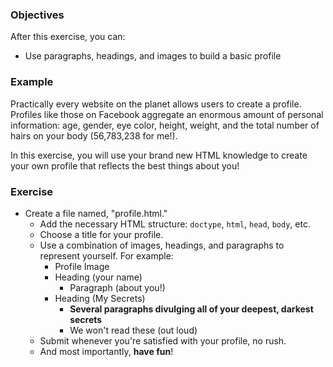 ### Objectives

After this exercise, you can:

- Use paragraphs, headings, and images to build a basic profile

### Example

Practically every website on the planet allows users to create a profile. Profiles like those on Facebook aggregate an enormous amount of personal information: age, gender, eye color, height, weight, and the total number of hairs on your body (56,783,238 for me!).

In this exercise, you will use your brand new HTML knowledge to create your own profile that reflects the best things about you!

### Exercise

- Create a file named, "profile.html."
  - Add the necessary HTML structure: `doctype`, `html`, `head`, `body`, etc.
  - Choose a title for your profile.
  - Use a combination of images, headings, and paragraphs to represent yourself. For example:
    - Profile Image
    - Heading (your name)
      - Paragraph (about you!)
    - Heading (My Secrets)
      - **Several paragraphs divulging all of your deepest, darkest secrets**
      - We won't read these (out loud)
  - Submit whenever you're satisfied with your profile, no rush.
  - And most importantly, **have fun**!
